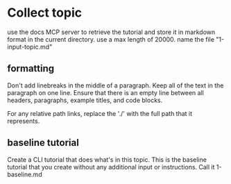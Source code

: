 # Collect topic

use the docs MCP server to retrieve the tutorial and store it in markdown format in the current directory. use a max length of 20000. name the file "1-input-topic.md"

## formatting

Don't add linebreaks in the middle of a paragraph. Keep all of the text in the paragraph on one line. Ensure that there is an empty line between all headers, paragraphs, example titles, and code blocks.

For any relative path links, replace the './' with the full path that it represents.

## baseline tutorial

Create a CLI tutorial that does what's in this topic. This is the baseline tutorial that you create without any additional input or instructions. Call it 1-baseline.md